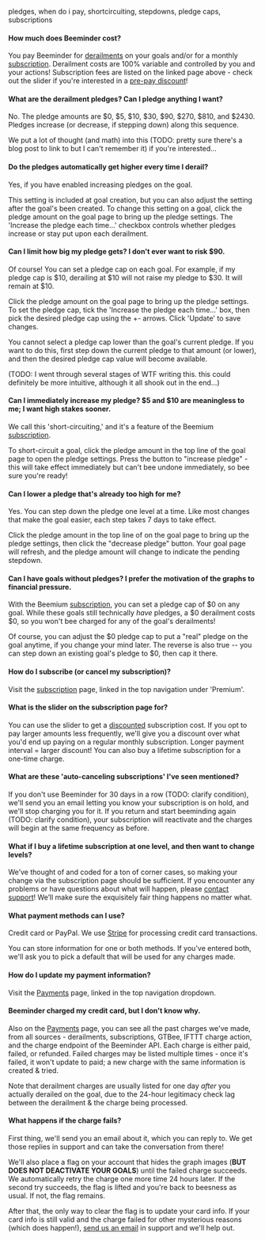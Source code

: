 pledges, when do i pay, shortcircuiting, stepdowns, pledge caps, subscriptions

#### How much does Beeminder cost?
You pay Beeminder for [derailments](../derailments/derailments.md) on your goals and/or for a monthly [subscription](https://www.beeminder.com/premium).  Derailment costs are 100% variable and controlled by you and your actions!  Subscription fees are listed on the linked page above - check out the slider if you're interested in a [pre-pay discount](http://blog.beeminder.com/fair/)!

#### What are the derailment pledges?  Can I pledge anything I want?
No.  The pledge amounts are $0, $5, $10, $30, $90, $270, $810, and $2430.  Pledges increase (or decrease, if stepping down) along this sequence.

We put a lot of thought (and math) into this (TODO: pretty sure there's a blog post to link to but I can't remember it) if you're interested...

#### Do the pledges automatically get higher every time I derail?
Yes, if you have enabled increasing pledges on the goal.  

This setting is included at goal creation, but you can also adjust the setting after the goal's been created.  To change this setting on a goal, click the pledge amount on the goal page to bring up the pledge settings.  The 'Increase the pledge each time...' checkbox controls whether pledges increase or stay put upon each derailment.  

#### Can I limit how big my pledge gets?  I don't ever want to risk $90.
Of course!  You can set a pledge cap on each goal.  For example, if my pledge cap is $10, derailing at $10 will not raise my pledge to $30.  It will remain at $10.

Click the pledge amount on the goal page to bring up the pledge settings.  To set the pledge cap, tick the 'Increase the pledge each time...' box, then pick the desired pledge cap using the +- arrows.  Click 'Update' to save changes.

You cannot select a pledge cap lower than the goal's current pledge.  If you want to do this, first step down the current pledge to that amount (or lower), and then the desired pledge cap value will become available.

(TODO: I went through several stages of WTF writing this.  this could definitely be more intuitive, although it all shook out in the end...)

#### Can I immediately increase my pledge?  $5 and $10 are meaningless to me; I want high stakes sooner.
We call this 'short-circuiting,' and it's a feature of the Beemium [subscription](https://www.beeminder.com/premium).

To short-circuit a goal, click the pledge amount in the top line of the goal page to open the pledge settings.  Press the button to "increase pledge" - this will take effect immediately but can't bee undone immediately, so bee sure you're ready!

#### Can I lower a pledge that's already too high for me?
Yes.  You can step down the pledge one level at a time.  Like most changes that make the goal easier, each step takes 7 days to take effect.  

Click the pledge amount in the top line of on the goal page to bring up the pledge settings, then click the "decrease pledge" button.  Your goal page will refresh, and the pledge amount will change to indicate the pending stepdown.

#### Can I have goals without pledges?  I prefer the motivation of the graphs to financial pressure.
With the Beemium [subscription](https://www.beeminder.com/premium), you can set a pledge cap of $0 on any goal.  While these goals still technically _have_ pledges, a $0 derailment costs $0, so you won't bee charged for any of the goal's derailments!

Of course, you can adjust the $0 pledge cap to put a "real" pledge on the goal anytime, if you change your mind later.  The reverse is also true -- you can step down an existing goal's pledge to $0, then cap it there.

#### How do I subscribe (or cancel my subscription)?
Visit the [subscription](https://www.beeminder.com/premium) page, linked in the top navigation under 'Premium'.

#### What is the slider on the subscription page for?
You can use the slider to get a [discounted](http://blog.beeminder.com/fair/) subscription cost.  If you opt to pay larger amounts less frequently, we'll give you a discount over what you'd end up paying on a regular monthly subscription.  Longer payment interval = larger discount!  You can also buy a lifetime subscription for a one-time charge.

#### What are these 'auto-canceling subscriptions' I've seen mentioned?
If you don't use Beeminder for 30 days in a row (TODO: clarify condition), we'll send you an email letting you know your subscription is on hold, and we'll stop charging you for it.  If you return and start beeminding again (TODO: clarify condition), your subscription will reactivate and the charges will begin at the same frequency as before.

#### What if I buy a lifetime subscription at one level, and then want to change levels?
We’ve thought of and coded for a ton of corner cases, so making your change via the subscription page should be sufficient.  If you encounter any problems or have questions about what will happen, please [contact support](https://www.beeminder.com/contact)!  We’ll make sure the exquisitely fair thing happens no matter what.

#### What payment methods can I use?
Credit card or PayPal.  We use [Stripe](https://www.stripe.com) for processing credit card transactions.  

You can store information for one or both methods.  If you've entered both, we'll ask you to pick a default that will be used for any charges made.

#### How do I update my payment information?
Visit the [Payments](https://www.beeminder.com/payment) page, linked in the top navigation dropdown.

#### Beeminder charged my credit card, but I don't know why.
Also on the [Payments](https://www.beeminder.com/payment) page, you can see all the past charges we've made, from all sources - derailments, subscriptions, GTBee, IFTTT charge action, and the charge endpoint of the Beeminder API.  Each charge is either paid, failed, or refunded.  Failed charges may be listed multiple times - once it's failed, it won't update to paid; a new charge with the same information is created & tried.

Note that derailment charges are usually listed for one day _after_ you actually derailed on the goal, due to the 24-hour legitimacy check lag between the derailment & the charge being processed.

#### What happens if the charge fails?
First thing, we'll send you an email about it, which you can reply to.  We get those replies in support and can take the conversation from there!

We'll also place a flag on your account that hides the graph images (**BUT DOES NOT DEACTIVATE YOUR GOALS**) until the failed charge succeeds.  We automatically retry the charge one more time 24 hours later.  If the second try succeeds, the flag is lifted and you're back to beesness as usual.  If not, the flag remains.

After that, the only way to clear the flag is to update your card info.  If your card info is still valid and the charge failed for other mysterious reasons (which does happen!), [send us an email](https://www.beeminder.com/contact) in support and we'll help out.
